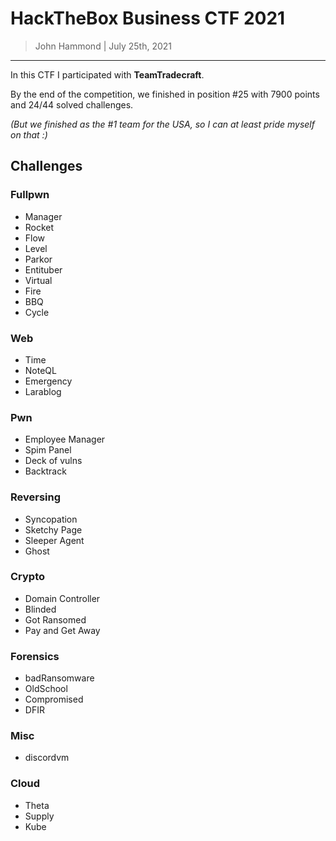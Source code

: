 # HackTheBox Business CTF 2021

> John Hammond | July 25th, 2021

-------------------


In this CTF I participated with **TeamTradecraft**.

By the end of the competition, we finished in position #25 with 7900 points and 24/44 solved challenges.

*(But we finished as the #1 team for the USA, so I can at least pride myself on that :)* 

## Challenges

### Fullpwn

* Manager
* Rocket
* Flow
* Level
* Parkor
* Entituber
* Virtual
* Fire
* BBQ
* Cycle

### Web

* Time
* NoteQL
* Emergency
* Larablog

### Pwn

* Employee Manager
* Spim Panel
* Deck of vulns
* Backtrack

### Reversing

* Syncopation
* Sketchy Page
* Sleeper Agent
* Ghost

### Crypto

* Domain Controller
* Blinded
* Got Ransomed
* Pay and Get Away

### Forensics
* badRansomware
* OldSchool
* Compromised
* DFIR

### Misc

* discordvm

### Cloud

* Theta
* Supply
* Kube

